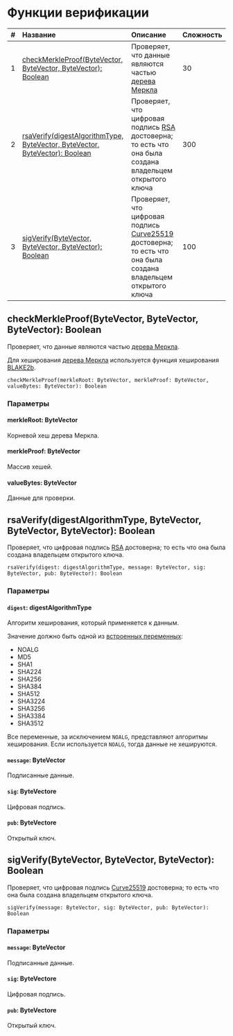 # Функции верификации

| # | Название | Описание | Сложность |
| :--- | :--- | :--- | :--- |
| 1 | [checkMerkleProof(ByteVector, ByteVector, ByteVector): Boolean](#check-merkle-proof) | Проверяет, что данные являются частью [дерева Меркла](https://ru.wikipedia.org/wiki/Дерево_хешей) | 30 |
| 2 | [rsaVerify(digestAlgorithmType, ByteVector, ByteVector, ByteVector): Boolean](#rsa-verify) | Проверяет, что цифровая подпись [RSA](https://ru.wikipedia.org/wiki/RSA) достоверна; то есть что она была создана владельцем открытого ключа | 300 |
| 3 | [sigVerify(ByteVector, ByteVector, ByteVector): Boolean](#sig-verify) | Проверяет, что цифровая подпись [Curve25519](https://en.wikipedia.org/wiki/Curve25519) достоверна; то есть что она была создана владельцем открытого ключа | 100 |

## checkMerkleProof(ByteVector, ByteVector, ByteVector): Boolean<a id="check-merkle-proof"></a>

Проверяет, что данные являются частью [дерева Меркла](https://ru.wikipedia.org/wiki/Дерево_хешей).

Для хеширования [дерева Меркла](https://ru.wikipedia.org/wiki/Дерево_хешей) используется функция хеширования [BLAKE2b](https://en.wikipedia.org/wiki/BLAKE_%28hash_function%29).

``` ride
checkMerkleProof(merkleRoot: ByteVector, merkleProof: ByteVector, valueBytes: ByteVector): Boolean
```

### Параметры

#### merkleRoot: ByteVector

Корневой хеш дерева Меркла.

#### merkleProof: ByteVector

Массив хешей.

#### valueBytes: ByteVector

Данные для проверки.

## rsaVerify(digestAlgorithmType, ByteVector, ByteVector, ByteVector): Boolean<a id="rsa-verify"></a>

Проверяет, что цифровая подпись [RSA](https://ru.wikipedia.org/wiki/RSA) достоверна; то есть что она была создана владельцем открытого ключа.

``` ride
rsaVerify(digest: digestAlgorithmType, message: ByteVector, sig: ByteVector, pub: ByteVector): Boolean
```

### Параметры

#### `digest`: digestAlgorithmType

Алгоритм хеширования, который применяется к данным.

Значение должно быть одной из [встроенных переменных](/ru/ride/variables/built-in-variables):

* NOALG
* MD5
* SHA1
* SHA224
* SHA256
* SHA384
* SHA512
* SHA3224
* SHA3256
* SHA3384
* SHA3512

Все переменные, за исключением `NOALG`, представляют алгоритмы хеширования. Если используется `NOALG`, тогда данные не хешируются.

#### `message`: ByteVector

Подписанные данные.

#### `sig`: ByteVectore

Цифровая подпись.

#### `pub`: ByteVectore

Открытый ключ.

## sigVerify(ByteVector, ByteVector, ByteVector): Boolean<a id="sig-verify"></a>

Проверяет, что цифровая подпись [Curve25519](https://en.wikipedia.org/wiki/Curve25519) достоверна; то есть что она была создана владельцем открытого ключа.

``` ride
sigVerify(message: ByteVector, sig: ByteVector, pub: ByteVector): Boolean
```

### Параметры

#### `message`: ByteVector

Подписанные данные.

#### `sig`: ByteVectore

Цифровая подпись.

#### `pub`: ByteVectore

Открытый ключ.
